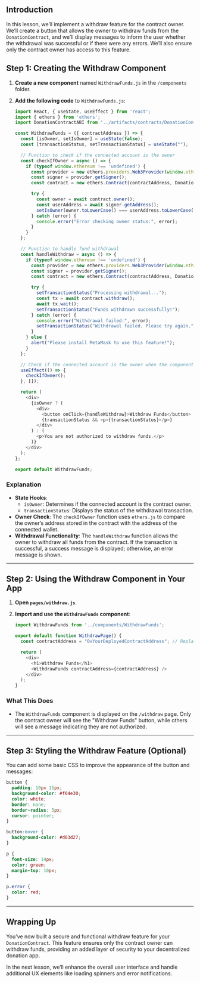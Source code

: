## Introduction

In this lesson, we’ll implement a withdraw feature for the contract owner. We’ll create a button that allows the owner to withdraw funds from the `DonationContract`, and we’ll display messages to inform the user whether the withdrawal was successful or if there were any errors. We’ll also ensure only the contract owner has access to this feature.

## Step 1: Creating the Withdraw Component

1. **Create a new component** named `WithdrawFunds.js` in the `/components` folder.
2. **Add the following code** to `WithdrawFunds.js`:

   ```javascript
   import React, { useState, useEffect } from 'react';
   import { ethers } from 'ethers';
   import DonationContractABI from '../artifacts/contracts/DonationContract.sol/DonationContract.json';

   const WithdrawFunds = ({ contractAddress }) => {
     const [isOwner, setIsOwner] = useState(false);
     const [transactionStatus, setTransactionStatus] = useState("");

     // Function to check if the connected account is the owner
     const checkIfOwner = async () => {
       if (typeof window.ethereum !== 'undefined') {
         const provider = new ethers.providers.Web3Provider(window.ethereum);
         const signer = provider.getSigner();
         const contract = new ethers.Contract(contractAddress, DonationContractABI.abi, provider);

         try {
           const owner = await contract.owner();
           const userAddress = await signer.getAddress();
           setIsOwner(owner.toLowerCase() === userAddress.toLowerCase());
         } catch (error) {
           console.error("Error checking owner status:", error);
         }
       }
     };

     // Function to handle fund withdrawal
     const handleWithdraw = async () => {
       if (typeof window.ethereum !== 'undefined') {
         const provider = new ethers.providers.Web3Provider(window.ethereum);
         const signer = provider.getSigner();
         const contract = new ethers.Contract(contractAddress, DonationContractABI.abi, signer);

         try {
           setTransactionStatus("Processing withdrawal...");
           const tx = await contract.withdraw();
           await tx.wait();
           setTransactionStatus("Funds withdrawn successfully!");
         } catch (error) {
           console.error("Withdrawal failed:", error);
           setTransactionStatus("Withdrawal failed. Please try again.");
         }
       } else {
         alert("Please install MetaMask to use this feature!");
       }
     };

     // Check if the connected account is the owner when the component mounts
     useEffect(() => {
       checkIfOwner();
     }, []);

     return (
       <div>
         {isOwner ? (
           <div>
             <button onClick={handleWithdraw}>Withdraw Funds</button>
             {transactionStatus && <p>{transactionStatus}</p>}
           </div>
         ) : (
           <p>You are not authorized to withdraw funds.</p>
         )}
       </div>
     );
   };

   export default WithdrawFunds;
   ```

### Explanation
- **State Hooks**:
  - `isOwner`: Determines if the connected account is the contract owner.
  - `transactionStatus`: Displays the status of the withdrawal transaction.
- **Owner Check**: The `checkIfOwner` function uses `ethers.js` to compare the owner’s address stored in the contract with the address of the connected wallet.
- **Withdrawal Functionality**: The `handleWithdraw` function allows the owner to withdraw all funds from the contract. If the transaction is successful, a success message is displayed; otherwise, an error message is shown.

---

## Step 2: Using the Withdraw Component in Your App

1. **Open `pages/withdraw.js`**.
2. **Import and use the `WithdrawFunds` component**:

   ```javascript
   import WithdrawFunds from '../components/WithdrawFunds';

   export default function WithdrawPage() {
     const contractAddress = "0xYourDeployedContractAddress"; // Replace with your contract address

     return (
       <div>
         <h1>Withdraw Funds</h1>
         <WithdrawFunds contractAddress={contractAddress} />
       </div>
     );
   }
   ```

### What This Does
- The `WithdrawFunds` component is displayed on the `/withdraw` page. Only the contract owner will see the "Withdraw Funds" button, while others will see a message indicating they are not authorized.

---

## Step 3: Styling the Withdraw Feature (Optional)

You can add some basic CSS to improve the appearance of the button and messages:

```css
button {
  padding: 10px 15px;
  background-color: #f04e30;
  color: white;
  border: none;
  border-radius: 5px;
  cursor: pointer;
}

button:hover {
  background-color: #d03d27;
}

p {
  font-size: 14px;
  color: green;
  margin-top: 10px;
}

p.error {
  color: red;
}
```

---

## Wrapping Up

You’ve now built a secure and functional withdraw feature for your `DonationContract`. This feature ensures only the contract owner can withdraw funds, providing an added layer of security to your decentralized donation app.

In the next lesson, we’ll enhance the overall user interface and handle additional UX elements like loading spinners and error notifications.